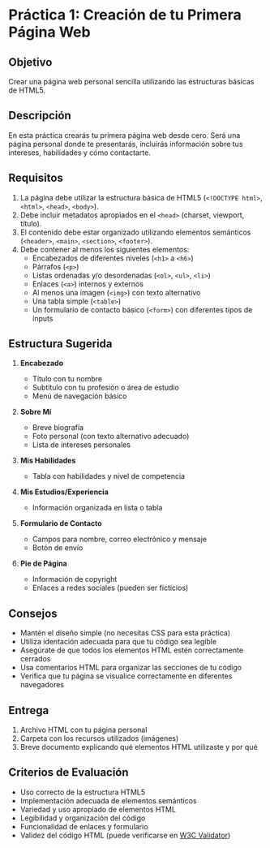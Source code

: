 # Práctica 1: Creación de tu Primera Página Web

## Objetivo
Crear una página web personal sencilla utilizando las estructuras básicas de HTML5.

## Descripción
En esta práctica crearás tu primera página web desde cero. Será una página personal donde te presentarás, incluirás información sobre tus intereses, habilidades y cómo contactarte.

## Requisitos
1. La página debe utilizar la estructura básica de HTML5 (`<!DOCTYPE html>`, `<html>`, `<head>`, `<body>`).
2. Debe incluir metadatos apropiados en el `<head>` (charset, viewport, título).
3. El contenido debe estar organizado utilizando elementos semánticos (`<header>`, `<main>`, `<section>`, `<footer>`).
4. Debe contener al menos los siguientes elementos:
   - Encabezados de diferentes niveles (`<h1>` a `<h6>`)
   - Párrafos (`<p>`)
   - Listas ordenadas y/o desordenadas (`<ol>`, `<ul>`, `<li>`)
   - Enlaces (`<a>`) internos y externos
   - Al menos una imagen (`<img>`) con texto alternativo
   - Una tabla simple (`<table>`)
   - Un formulario de contacto básico (`<form>`) con diferentes tipos de inputs

## Estructura Sugerida
1. **Encabezado**
   - Título con tu nombre
   - Subtítulo con tu profesión o área de estudio
   - Menú de navegación básico

2. **Sobre Mí**
   - Breve biografía
   - Foto personal (con texto alternativo adecuado)
   - Lista de intereses personales

3. **Mis Habilidades**
   - Tabla con habilidades y nivel de competencia

4. **Mis Estudios/Experiencia**
   - Información organizada en lista o tabla

5. **Formulario de Contacto**
   - Campos para nombre, correo electrónico y mensaje
   - Botón de envío

6. **Pie de Página**
   - Información de copyright
   - Enlaces a redes sociales (pueden ser ficticios)

## Consejos
- Mantén el diseño simple (no necesitas CSS para esta práctica)
- Utiliza identación adecuada para que tu código sea legible
- Asegúrate de que todos los elementos HTML estén correctamente cerrados
- Usa comentarios HTML para organizar las secciones de tu código
- Verifica que tu página se visualice correctamente en diferentes navegadores

## Entrega
1. Archivo HTML con tu página personal
2. Carpeta con los recursos utilizados (imágenes)
3. Breve documento explicando qué elementos HTML utilizaste y por qué

## Criterios de Evaluación
- Uso correcto de la estructura HTML5
- Implementación adecuada de elementos semánticos
- Variedad y uso apropiado de elementos HTML
- Legibilidad y organización del código
- Funcionalidad de enlaces y formulario
- Validez del código HTML (puede verificarse en [W3C Validator](https://validator.w3.org/)) 